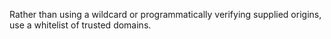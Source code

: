 Rather than using a wildcard or programmatically verifying supplied origins, use a whitelist of trusted domains.